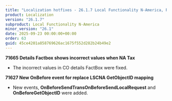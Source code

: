 ```yaml
---
title: "Localization hotfixes - 26.1.7 Local Functionality N-America, Release date September 23, 2025 - Hotfixes"
product: Localization
version: "26.1.7"
subproduct: Local Functionality N-America
minor_version: "26.1"
date: 2025-09-23 00:00:00+00:00
order: 63
guid: 45ce4201a858769626ac1675f552d282b24b49e2
---
```


<strong>71665 Details Factbox shows incorrect values when NA Tax</strong>
<ul><li>The incorrect values in CO details FactBox were fixed.</li></ul>
<strong>71627 New OnBefore event for replace LSCNA GetObjectID mapping</strong>
<ul><li>New events, <b>OnBeforeSendTransOnBeforeSendLocalRequest</b> and <b>OnBeforeGetObjectID</b> were added. </li></ul>
